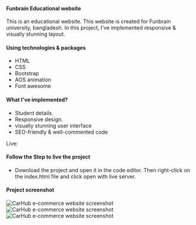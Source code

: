 <h4>Funbrain Educational website</h4>
<p>
This is an educational website. This website is created for Funbrain university, bangladesh. In this project, I've implemented responsive & visually stunning layout.
</p>

<h4>Using technologies & packages</h4>
<ul>
  <li>HTML</li>
  <li>CSS</li>
  <li>Bootstrap</li>
  <li>AOS animation</li>
  <li>Font awesome</li>
</ul>

<h4>What I've implemented?</h4>
<ul>
  <li>Student details.</li>
  <li>Responsive design.</li>
  <li>visually stunning user interface</li>
  <li>SEO-friendly & well-commented code</li>
</ul>

Live: 
<h4>Follow the Step to live the project</h4>
<ul>
  <li>Download the project and open it in the code editor. Then right-click on the index.html file and click open with live server.</li>
</ul>

<h4>Project screenshot</h4>
<img src="" alt="CarHub e-commerce website screenshot" >
<img src="" alt="CarHub e-commerce website screenshot" >
<img src="" alt="CarHub e-commerce website screenshot" >
